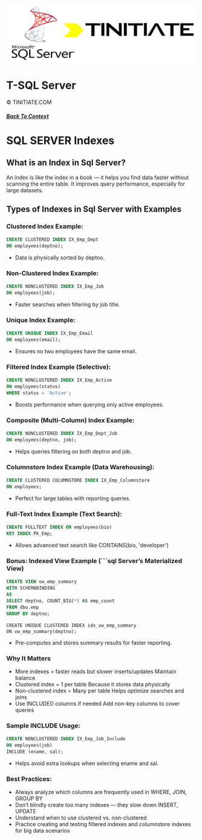 ![Tinitiate SQLSERVER Training](./sqlserver_tinitiate.png)

# T-SQL Server
&copy; TINITIATE.COM

##### [Back To Context](./README.md)


# SQL SERVER Indexes

## What is an Index in Sql Server?
An index is like the index in a book — it helps you find data faster without scanning the entire table.
It improves query performance, especially for large datasets.

## Types of Indexes in Sql Server with Examples

### Clustered Index Example:
```sql
CREATE CLUSTERED INDEX IX_Emp_Dept
ON employees(deptno);
```
* Data is physically sorted by deptno.

### Non-Clustered Index Example:
```sql
CREATE NONCLUSTERED INDEX IX_Emp_Job
ON employees(job);
```
* Faster searches when filtering by job title.
 
### Unique Index Example:

```sql
CREATE UNIQUE INDEX IX_Emp_Email
ON employees(email);
```
* Ensures no two employees have the same email.

### Filtered Index Example (Selective):

```sql
CREATE NONCLUSTERED INDEX IX_Emp_Active
ON employees(status)
WHERE status = 'Active';
```
* Boosts performance when querying only active employees.

### Composite (Multi-Column) Index Example:

```sql
CREATE NONCLUSTERED INDEX IX_Emp_Dept_Job
ON employees(deptno, job);
```

* Helps queries filtering on both deptno and job.

### Columnstore Index Example (Data Warehousing):

```sql
CREATE CLUSTERED COLUMNSTORE INDEX IX_Emp_Columnstore
ON employees;
```

* Perfect for large tables with reporting queries.

### Full-Text Index Example (Text Search):

```sql
CREATE FULLTEXT INDEX ON employees(bio)
KEY INDEX PK_Emp;
```

* Allows advanced text search like CONTAINS(bio, 'developer')

### Bonus: Indexed View Example (```sql Server’s Materialized View)
```sql
CREATE VIEW vw_emp_summary
WITH SCHEMABINDING
AS
SELECT deptno, COUNT_BIG(*) AS emp_count
FROM dbo.emp
GROUP BY deptno;
```
```
CREATE UNIQUE CLUSTERED INDEX idx_vw_emp_summary
ON vw_emp_summary(deptno);
```
* Pre-computes and stores summary results for faster reporting.

### Why It Matters
* More indexes = faster reads but slower inserts/updates	Maintain balance
* Clustered index = 1 per table	Because it stores data physically
* Non-clustered index = Many per table	Helps optimize searches and joins
* Use INCLUDE() columns if needed	Add non-key columns to cover queries
### Sample INCLUDE Usage:
```sql
CREATE NONCLUSTERED INDEX IX_Emp_Job_Include
ON employees(job)
INCLUDE (ename, sal);
```
* Helps avoid extra lookups when selecting ename and sal.

### Best Practices:
* Always analyze which columns are frequently used in WHERE, JOIN, GROUP BY
* Don’t blindly create too many indexes — they slow down INSERT, UPDATE
* Understand when to use clustered vs. non-clustered
* Practice creating and testing filtered indexes and columnstore indexes for big data scenarios


